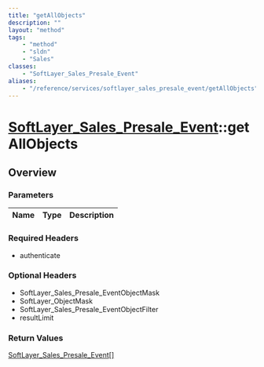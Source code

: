 ```yaml
---
title: "getAllObjects"
description: ""
layout: "method"
tags:
    - "method"
    - "sldn"
    - "Sales"
classes:
    - "SoftLayer_Sales_Presale_Event"
aliases:
    - "/reference/services/softlayer_sales_presale_event/getAllObjects"
---
```

# [SoftLayer_Sales_Presale_Event](/reference/services/SoftLayer_Sales_Presale_Event)::getAllObjects




## Overview 


### Parameters 
|Name | Type | Description |
| --- | --- | --- |


### Required Headers
* authenticate

### Optional Headers
* SoftLayer_Sales_Presale_EventObjectMask
* SoftLayer_ObjectMask
* SoftLayer_Sales_Presale_EventObjectFilter
* resultLimit

### Return Values
<a href='/reference/datatypes/SoftLayer_Sales_Presale_Event'>SoftLayer_Sales_Presale_Event[] </a>


